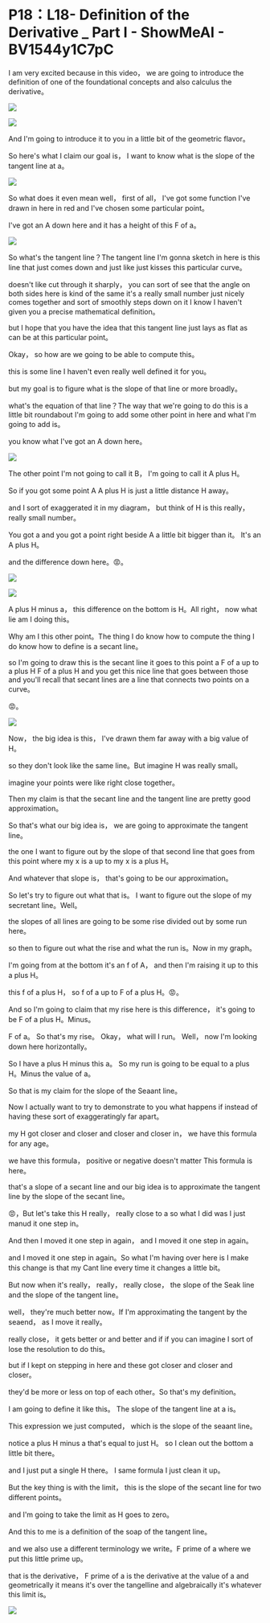 # P18：L18- Definition of the Derivative  _ Part I - ShowMeAI - BV1544y1C7pC

I am very excited because in this video， we are going to introduce the definition of one of the foundational concepts and also calculus the derivative。



![](img/a8d9e3e04a92181e73fc6685bb4060be_1.png)

![](img/a8d9e3e04a92181e73fc6685bb4060be_2.png)

And I'm going to introduce it to you in a little bit of the geometric flavor。

So here's what I claim our goal is， I want to know what is the slope of the tangent line at a。



![](img/a8d9e3e04a92181e73fc6685bb4060be_4.png)

So what does it even mean well， first of all， I've got some function I've drawn in here in red and I've chosen some particular point。

 I've got an A down here and it has a height of this F of a。



![](img/a8d9e3e04a92181e73fc6685bb4060be_6.png)

So what's the tangent line？The tangent line I'm gonna sketch in here is this line that just comes down and just like just kisses this particular curve。

 doesn't like cut through it sharply， you can sort of see that the angle on both sides here is kind of the same it's a really small number just nicely comes together and sort of smoothly steps down on it I know I haven't given you a precise mathematical definition。

 but I hope that you have the idea that this tangent line just lays as flat as can be at this particular point。

Okay， so how are we going to be able to compute this。

 this is some line I haven't even really well defined it for you。

 but my goal is to figure what is the slope of that line or more broadly。

 what's the equation of that line？The way that we're going to do this is a little bit roundabout I'm going to add some other point in here and what I'm going to add is。

 you know what I've got an A down here。

![](img/a8d9e3e04a92181e73fc6685bb4060be_8.png)

The other point I'm not going to call it B， I'm going to call it A plus H。

 So if you got some point A A plus H is just a little distance H away。

 and I sort of exaggerated it in my diagram， but think of H is this really， really small number。

 You got a and you got a point right beside A a little bit bigger than it。 It's an A plus H。

 and the difference down here。😡。

![](img/a8d9e3e04a92181e73fc6685bb4060be_10.png)

![](img/a8d9e3e04a92181e73fc6685bb4060be_11.png)

A plus H minus a， this difference on the bottom is H。All right， now what lie am I doing this。

 Why am I this other point。The thing I do know how to compute the thing I do know how to define is a secant line。

 so I'm going to draw this is the secant line it goes to this point a F of a up to a plus H F of a plus H and you get this nice line that goes between those and you'll recall that secant lines are a line that connects two points on a curve。

😡。

![](img/a8d9e3e04a92181e73fc6685bb4060be_13.png)

Now， the big idea is this， I've drawn them far away with a big value of H。

 so they don't look like the same line。But imagine H was really small。

 imagine your points were like right close together。

Then my claim is that the secant line and the tangent line are pretty good approximation。

So that's what our big idea is， we are going to approximate the tangent line。

 the one I want to figure out by the slope of that second line that goes from this point where my x is a up to my x is a plus H。

And whatever that slope is， that's going to be our approximation。

So let's try to figure out what that is。 I want to figure out the slope of my secretant line。Well。

 the slopes of all lines are going to be some rise divided out by some run here。

 so then to figure out what the rise and what the run is。Now in my graph。

 I'm going from at the bottom it's an f of A， and then I'm raising it up to this a plus H。

 this f of a plus H， so f of a up to F of a plus H。😡。

And so I'm going to claim that my rise here is this difference， it's going to be F of a plus H。Minus。

F of a。 So that's my rise。 Okay， what will I run。 Well， now I'm looking down here horizontally。

 So I have a plus H minus this a。 So my run is going to be equal to a plus H。Minus the value of a。

So that is my claim for the slope of the Seaant line。

Now I actually want to try to demonstrate to you what happens if instead of having these sort of exaggeratingly far apart。

 my H got closer and closer and closer and closer in， we have this formula for any age。

 we have this formula， positive or negative doesn't matter This formula is here。

 that's a slope of a secant line and our big idea is to approximate the tangent line by the slope of the secant line。

😡，But let's take this H really， really close to a so what I did was I just manud it one step in。

And then I moved it one step in again， and I moved it one step in again。

 and I moved it one step in again。So what I'm having over here is I make this change is that my Cant line every time it changes a little bit。

But now when it's really， really， really close， the slope of the Seak line and the slope of the tangent line。

 well， they're much better now。If I'm approximating the tangent by the seaend， as I move it really。

 really close， it gets better or and better and if if you can imagine I sort of lose the resolution to do this。

 but if I kept on stepping in here and these got closer and closer and closer。

 they'd be more or less on top of each other。So that's my definition。

 I am going to define it like this。 The slope of the tangent line at a is。

This expression we just computed， which is the slope of the seaant line。

 notice a plus H minus a that's equal to just H。 so I clean out the bottom a little bit there。

 and I just put a single H there。 I same formula I just clean it up。

But the key thing is with the limit， this is the slope of the secant line for two different points。

 and I'm going to take the limit as H goes to zero。

And this to me is a definition of the soap of the tangent line。

 and we also use a different terminology we write。F prime of a where we put this little prime up。

 that is the derivative， F prime of a is the derivative at the value of a and geometrically it means it's over the tangelline and algebraically it's whatever this limit is。



![](img/a8d9e3e04a92181e73fc6685bb4060be_15.png)